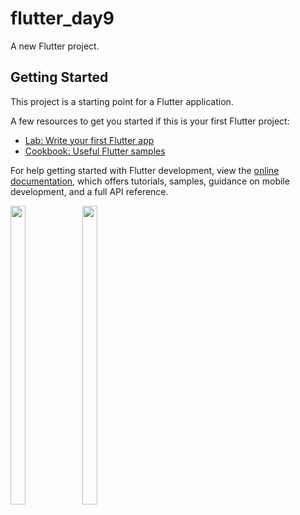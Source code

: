 # flutter_day9

A new Flutter project.

## Getting Started

This project is a starting point for a Flutter application.

A few resources to get you started if this is your first Flutter project:

- [Lab: Write your first Flutter app](https://docs.flutter.dev/get-started/codelab)
- [Cookbook: Useful Flutter samples](https://docs.flutter.dev/cookbook)

For help getting started with Flutter development, view the
[online documentation](https://docs.flutter.dev/), which offers tutorials,
samples, guidance on mobile development, and a full API reference.

<p>
  <img src = "https://user-images.githubusercontent.com/113697861/214766596-471f9e0c-749a-438c-a0b0-b0f6a77d9cee.jpg" width=22% height=35%>
    <img src = "https://user-images.githubusercontent.com/113697861/214766748-95f35b69-3f24-41dc-818f-cd363a322f8b.jpg" width=22% height=35%>

</p>




